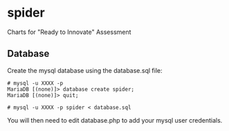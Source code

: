 # spider
Charts for "Ready to Innovate" Assessment

## Database

Create the mysql database using the database.sql file:

```
# mysql -u XXXX -p 
MariaDB [(none)]> database create spider;
MariaDB [(none)]> quit;

# mysql -u XXXX -p spider < database.sql
```

You will then need to edit database.php to add your mysql user credentials.


